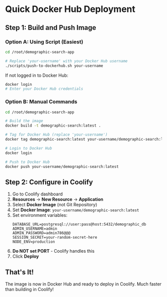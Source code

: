 # Quick Docker Hub Deployment

## Step 1: Build and Push Image

### Option A: Using Script (Easiest)

```bash
cd /root/demographic-search-app

# Replace 'your-username' with your Docker Hub username
./scripts/push-to-dockerhub.sh your-username
```

If not logged in to Docker Hub:
```bash
docker login
# Enter your Docker Hub credentials
```

### Option B: Manual Commands

```bash
cd /root/demographic-search-app

# Build the image
docker build -t demographic-search:latest .

# Tag for Docker Hub (replace 'your-username')
docker tag demographic-search:latest your-username/demographic-search:latest

# Login to Docker Hub
docker login

# Push to Docker Hub
docker push your-username/demographic-search:latest
```

## Step 2: Configure in Coolify

1. Go to Coolify dashboard
2. **Resources** → **New Resource** → **Application**
3. Select **Docker Image** (not Git Repository)
4. Set **Docker Image**: `your-username/demographic-search:latest`
5. Set environment variables:
   ```
   DATABASE_URL=postgresql://user:pass@host:5432/demographic_db
   ADMIN_USERNAME=admin
   ADMIN_PASSWORD=admin786@@@
   SESSION_SECRET=your-random-secret-here
   NODE_ENV=production
   ```
6. **Do NOT set PORT** - Coolify handles this
7. Click **Deploy**

## That's It!

The image is now in Docker Hub and ready to deploy in Coolify. Much faster than building in Coolify!

